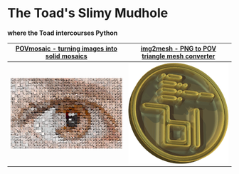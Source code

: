 # The Toad's Slimy Mudhole

**where the Toad intercourses Python**

| [POVmosaic - turning images into solid mosaics](https://github.com/Dnyarri/POVmosaic) | [img2mesh - PNG to POV triangle mesh converter](https://github.com/Dnyarri/img2mesh) |
|------|-----------|
| ![Example of POVmosaic project.](boxeye.png) | ![Example of img2mesh project.](ycoin.png) |
